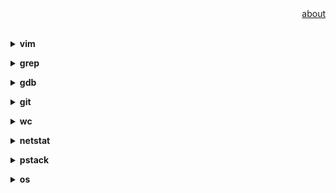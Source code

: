 <div align="right">
<a href="https://github.com/losophy/raindrop/blob/master/README.md">  about</a>
</div> 

<br>

<b><details><summary>vim</summary></b>

Some acticles

</details>

<b><details><summary>grep</summary></b>

Some acticles

</details>

<b><details><summary>gdb</summary></b>

cmd:gdb<br>
gdb$ file yourpram

* save commands history<br>
echo 'set history save on' >> ~/.gdbinit && chmod 600 ~/.gdbinit<br>
gdb$ show history

* set parameter<br>
gdb$ set args(e.g. set args 10 20 30 40 50)<br>
gdb$ show args<br>

* start<br>

* break<br>
gdb$ b gdb_test.c:3 <br>
gdb$ info b
 
 * print<br>
gdb$ p i<br>
gdb$ p/x i
 
 * UI interface(TUI mode) <br>
ctrl+X+A

</details>

<b><details><summary>git</summary></b>

Some acticles

</details>

<b><details><summary>wc</summary></b>

Some acticles

</details>

<b><details><summary>netstat</summary></b>
# judge the health of the connection
netstat -anp | grep xxxx<br>
netstat -anp | grep pid<br>

netstat -n | awk '/^tcp/ {++S[$NF]} END {for(a in S) print a, S[a]}'<br>
```
LAST_ACK 5  
SYN_RECV 30  
ESTABLISHED 15  
FIN_WAIT1 51  
FIN_WAIT2 5  
TIME_WAIT 10  
```

</details>

<b><details><summary>pstack</summary></b>

Some acticles

</details>

<b><details><summary>os</summary></b>

# os information
lsb_release -a
```
No LSB modules are available.
Distributor ID: Ubuntu
Description:    Ubuntu 16.04.5 LTS
Release:        16.04
Codename:       xenial
```
uname -a
```
Linux coding.ide 3.10.107-1-tlinux2_kvm_guest-0046.cd.nosign #1 SMP Wed Jan 31 15:25:12 CST 2018 x86_64 x86_64 x86_64 GNU/Linux
```
</details>

